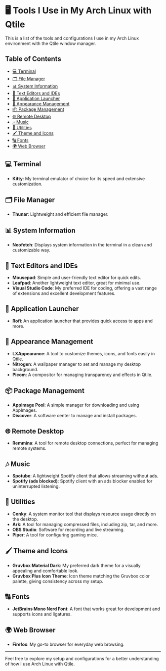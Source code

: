 # 🖥️ Tools I Use in My Arch Linux with Qtile

This is a list of the tools and configurations I use in my Arch Linux environment with the Qtile window manager.

## Table of Contents
- [💻 Terminal](#-terminal)
- [🗂️ File Manager](#%EF%B8%8F-file-manager)
- [📊 System Information](#-system-information)
- [📝 Text Editors and IDEs](#-text-editors-and-ides)
- [🚀 Application Launcher](#-application-launcher)
- [🎨 Appearance Management](#-appearance-management)
- [📦 Package Management](#-package-management)
- [🌐 Remote Desktop](#-remote-desktop)
- [🎶 Music](#-music)
- [🔧 Utilities](#-utilities)
- [🖌️ Theme and Icons](#%EF%B8%8F-theme-and-icons)
- [🔠 Fonts](#-fonts)
- [🌍 Web Browser](#-web-browser)

## 💻 Terminal
- **Kitty**: My terminal emulator of choice for its speed and extensive customization.

## 🗂️ File Manager
- **Thunar**: Lightweight and efficient file manager.

## 📊 System Information
- **Neofetch**: Displays system information in the terminal in a clean and customizable way.

## 📝 Text Editors and IDEs
- **Mousepad**: Simple and user-friendly text editor for quick edits.
- **Leafpad**: Another lightweight text editor, great for minimal use.
- **Visual Studio Code**: My preferred IDE for coding, offering a vast range of extensions and excellent development features.
## 🚀 Application Launcher
- **Rofi**: An application launcher that provides quick access to apps and more.

## 🎨 Appearance Management
- **LXAppearance**: A tool to customize themes, icons, and fonts easily in Qtile.
- **Nitrogen**: A wallpaper manager to set and manage my desktop background.
- **Picom**: A compositor for managing transparency and effects in Qtile.

## 📦 Package Management
- **AppImage Pool**: A simple manager for downloading and using AppImages.
- **Discover**: A software center to manage and install packages.

## 🌐 Remote Desktop
- **Remmina**: A tool for remote desktop connections, perfect for managing remote systems.

## 🎶 Music
- **Spotube**: A lightweight Spotify client that allows streaming without ads.
- **Spotify (ads blocked)**: Spotify client with an ads blocker enabled for uninterrupted listening.

## 🔧 Utilities
- **Conky**: A system monitor tool that displays resource usage directly on the desktop.
- **Ark**: A tool for managing compressed files, including zip, tar, and more.
- **OBS Studio**: Software for recording and live streaming.
- **Piper**: A tool for configuring gaming mice.

## 🖌️ Theme and Icons
- **Gruvbox Material Dark**: My preferred dark theme for a visually appealing and comfortable look.
- **Gruvbox Plus Icon Theme**: Icon theme matching the Gruvbox color palette, giving consistency across my setup.

## 🔠 Fonts
- **JetBrains Mono Nerd Font**: A font that works great for development and supports icons and ligatures.

## 🌍 Web Browser
- **Firefox**: My go-to browser for everyday web browsing.

---

Feel free to explore my setup and configurations for a better understanding of how I use Arch Linux with Qtile.
